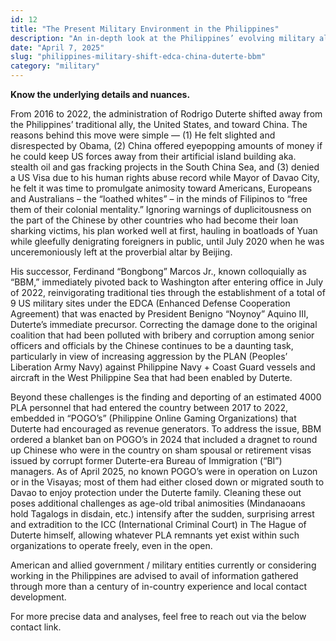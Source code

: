 ```yaml
---
id: 12
title: "The Present Military Environment in the Philippines"
description: "An in-depth look at the Philippines’ evolving military alliances—from Duterte’s pro-China pivot to BBM’s renewed U.S. alignment—examining the legacy of POGO infiltration, PLA remnants, and the revitalized EDCA strategy amid rising West Philippine Sea tensions."
date: "April 7, 2025"
slug: "philippines-military-shift-edca-china-duterte-bbm"
category: "military"
---
```


**Know the underlying details and nuances.**

From 2016 to 2022, the administration of Rodrigo Duterte shifted away from the Philippines’ traditional ally, the United States, and toward China. The reasons behind this move were simple — (1) He felt slighted and disrespected by Obama, (2) China offered eyepopping amounts of money if he could keep US forces away from their artificial island building aka. stealth oil and gas fracking projects in the South China Sea, and (3) denied a US Visa due to his human rights abuse record while Mayor of Davao City, he felt it was time to promulgate animosity toward Americans, Europeans and Australians – the “loathed whites” – in the minds of Filipinos to “free them of their colonial mentality.” Ignoring warnings of duplicitousness on the part of the Chinese by other countries who had become their loan sharking victims, his plan worked well at first, hauling in boatloads of Yuan while gleefully denigrating foreigners in public, until July 2020 when he was unceremoniously left at the proverbial altar by Beijing.

His successor, Ferdinand “Bongbong” Marcos Jr., known colloquially as “BBM,” immediately pivoted back to Washington after entering office in July of 2022, reinvigorating traditional ties through the establishment of a total of 9 US military sites under the EDCA (Enhanced Defense Cooperation Agreement) that was enacted by President Benigno “Noynoy” Aquino III, Duterte’s immediate precursor. Correcting the damage done to the original coalition that had been polluted with bribery and corruption among senior officers and officials by the Chinese continues to be a daunting task, particularly in view of increasing aggression by the PLAN (Peoples’ Liberation Army Navy) against Philippine Navy + Coast Guard vessels and aircraft in the West Philippine Sea that had been enabled by Duterte.

Beyond these challenges is the finding and deporting of an estimated 4000 PLA personnel that had entered the country between 2017 to 2022, embedded in “POGO’s” (Philippine Online Gaming Organizations) that Duterte had encouraged as revenue generators. To address the issue, BBM ordered a blanket ban on POGO’s in 2024 that included a dragnet to round up Chinese who were in the country on sham spousal or retirement visas issued by corrupt former Duterte-era Bureau of Immigration (“BI”) managers. As of April 2025, no known POGO’s were in operation on Luzon or in the Visayas; most of them had either closed down or migrated south to Davao to enjoy protection under the Duterte family. Cleaning these out poses additional challenges as age-old tribal animosities (Mindanaoans hold Tagalogs in disdain, etc.) intensify after the sudden, surprising arrest and extradition to the ICC (International Criminal Court) in The Hague of Duterte himself, allowing whatever PLA remnants yet exist within such organizations to operate freely, even in the open.

American and allied government / military entities currently or considering working in the Philippines are advised to avail of information gathered through more than a century of in-country experience and local contact development.

For more precise data and analyses, feel free to reach out via the below contact link.
